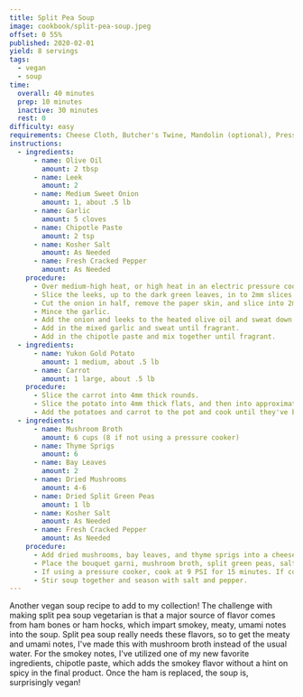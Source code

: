 ```yaml
---
title: Split Pea Soup
image: cookbook/split-pea-soup.jpeg
offset: 0 55%
published: 2020-02-01
yield: 8 servings
tags:
  - vegan
  - soup
time:
  overall: 40 minutes
  prep: 10 minutes
  inactive: 30 minutes
  rest: 0
difficulty: easy
requirements: Cheese Cloth, Butcher's Twine, Mandolin (optional), Pressure Cooker (optional)
instructions:
  - ingredients:
      - name: Olive Oil
        amount: 2 tbsp
      - name: Leek
        amount: 2
      - name: Medium Sweet Onion
        amount: 1, about .5 lb
      - name: Garlic
        amount: 5 cloves
      - name: Chipotle Paste
        amount: 2 tsp
      - name: Kosher Salt
        amount: As Needed
      - name: Fresh Cracked Pepper
        amount: As Needed
    procedure:
      - Over medium-high heat, or high heat in an electric pressure cooker, heat the olive oil.
      - Slice the leeks, up to the dark green leaves, in to 2mm slices.
      - Cut the onion in half, remove the paper skin, and slice into 2mm slices.
      - Mince the garlic.
      - Add the onion and leeks to the heated olive oil and sweat down with salt and pepper, to taste, until onions are translucent and the leeks are wilted, about 5 minutes.
      - Add in the mixed garlic and sweat until fragrant.
      - Add in the chipotle paste and mix together until fragrant.
  - ingredients:
      - name: Yukon Gold Potato
        amount: 1 medium, about .5 lb
      - name: Carrot
        amount: 1 large, about .5 lb
    procedure:
      - Slice the carrot into 4mm thick rounds.
      - Slice the potato into 4mm thick flats, and then into approximately 1/2" by 1/2" squares.
      - Add the potatoes and carrot to the pot and cook until they've begun to soften, about 5 minutes.
  - ingredients:
      - name: Mushroom Broth
        amount: 6 cups (8 if not using a pressure cooker)
      - name: Thyme Sprigs
        amount: 6
      - name: Bay Leaves
        amount: 2
      - name: Dried Mushrooms
        amount: 4-6
      - name: Dried Split Green Peas
        amount: 1 lb
      - name: Kosher Salt
        amount: As Needed
      - name: Fresh Cracked Pepper
        amount: As Needed
    procedure:
      - Add dried mushrooms, bay leaves, and thyme sprigs into a cheese cloth and form into a pouch, tied together with butcher twine, forming a _bouquet garni_.
      - Place the bouquet garni, mushroom broth, split green peas, salt, and pepper into the pot.
      - If using a pressure cooker, cook at 9 PSI for 15 minutes. If cooking on the stove top, bring to a simmer and stir until peas, carrots, and potatoes are soft and soup has reduced slightly, about 2 hours.
      - Stir soup together and season with salt and pepper.
---
```


Another vegan soup recipe to add to my collection! The challenge with making split pea soup vegetarian is that a major source of flavor comes from ham bones or ham hocks, which impart smokey, meaty, umami notes into the soup. Split pea soup really needs these flavors, so to get the meaty and umami notes, I've made this with mushroom broth instead of the usual water. For the smokey notes, I've utilized one of my new favorite ingredients, chipotle paste, which adds the smokey flavor without a hint on spicy in the final product. Once the ham is replaced, the soup is, surprisingly vegan!
